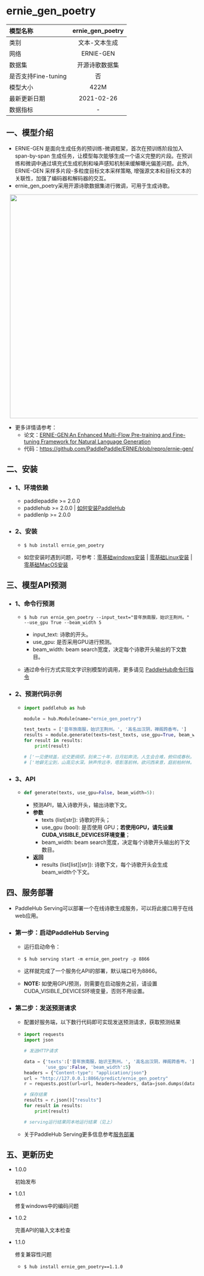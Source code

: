 # ernie_gen_poetry

| 模型名称            | ernie_gen_poetry |
| :------------------ | :--------------: |
| 类别                |  文本-文本生成   |
| 网络                |    ERNIE-GEN     |
| 数据集              |  开源诗歌数据集  |
| 是否支持Fine-tuning |        否        |
| 模型大小            |       422M       |
| 最新更新日期        |    2021-02-26    |
| 数据指标            |        -         |

## 一、模型介绍

- ERNIE-GEN 是面向生成任务的预训练-微调框架，首次在预训练阶段加入span-by-span 生成任务，让模型每次能够生成一个语义完整的片段。在预训练和微调中通过填充式生成机制和噪声感知机制来缓解曝光偏差问题。此外, ERNIE-GEN 采样多片段-多粒度目标文本采样策略, 增强源文本和目标文本的关联性，加强了编码器和解码器的交互。
- ernie_gen_poetry采用开源诗歌数据集进行微调，可用于生成诗歌。

<p align="center">
<img src="https://user-images.githubusercontent.com/76040149/133191670-8eb1c542-f8e8-4715-adb2-6346b976fab1.png"  width="600" hspace='10'/>
</p>

- 更多详情请参考：
  - 论文：[ERNIE-GEN:An Enhanced Multi-Flow Pre-training and Fine-tuning Framework for Natural Language Generation](https://arxiv.org/abs/2001.11314)
  - 代码：https://github.com/PaddlePaddle/ERNIE/blob/repro/ernie-gen/

## 二、安装

- ### 1、环境依赖

  - paddlepaddle >= 2.0.0
  - paddlehub >= 2.0.0    | [如何安装PaddleHub](../../../../docs/docs_ch/get_start/installation.rst)
  - paddlenlp >= 2.0.0

- ### 2、安装

  - ```shell
    $ hub install ernie_gen_poetry
    ```
  - 如您安装时遇到问题，可参考：[零基础windows安装](../../../../docs/docs_ch/get_start/windows_quickstart.md)
 | [零基础Linux安装](../../../../docs/docs_ch/get_start/linux_quickstart.md) | [零基础MacOS安装](../../../../docs/docs_ch/get_start/mac_quickstart.md)

## 三、模型API预测

- ### 1、命令行预测

  - ```shell
    $ hub run ernie_gen_poetry --input_text="昔年旅南服，始识王荆州。" --use_gpu True --beam_width 5
    ```
    
    - input_text: 诗歌的开头。
    - use_gpu: 是否采用GPU进行预测。
    - beam_width: beam search宽度，决定每个诗歌开头输出的下文数目。
    
  - 通过命令行方式实现文字识别模型的调用，更多请见 [PaddleHub命令行指令](../../../../docs/docs_ch/tutorial/cmd_usage.rst)

- ### 2、预测代码示例

  - ```python
    import paddlehub as hub
    
    module = hub.Module(name="ernie_gen_poetry")
    
    test_texts = ['昔年旅南服，始识王荆州。', '高名出汉阴，禅阁跨香岑。']
    results = module.generate(texts=test_texts, use_gpu=True, beam_width=5)
    for result in results:
        print(result)
    
    # ['一见便倾盖，论交更绸缪。别来二十年，日月如奔流。人生会合难，俯仰成春秋。', '一见便倾盖，论交更绸缪。别来二十年，日月如奔流。人生会合难，况乃岁月遒。君家富文史，我老无田畴。相逢不相识，各在天一陬。人生百年内，聚散如浮沤。况我与夫子，相逢', '一见便倾盖，论交更绸缪。别来二十年，日月如奔流。人生会合难，况乃岁月遒。君家富文史，我老无田畴。相逢不相识，各在天一陬。人生百年内，聚散如浮沤。况我与君别，飘零', '一见便倾盖，论交更绸缪。别来二十年，日月如奔流。人生会合难，况乃岁月遒。君家富文史，我老无田畴。相逢不相识，各在天一陬。人生百年内，聚散如浮沤。况复各异乡，各在', '一见便倾盖，论交更绸缪。别来二十年，日月如奔流。人生会合难，况乃岁月遒。君家富文史，我老无田畴。相逢不相识，各在天一陬。人生百年内，聚散如浮沤。况复各异乡，风雨']
    # ['地僻无尘到，山高见水深。钟声传远寺，塔影落前林。欲问西来意，庭前柏树林。', '地僻无尘到，山高见水深。钟声传远寺，塔影落前林。欲问西来意，庭前柏树阴。', '地僻无尘到，山高见水深。钟声传远寺，塔影落前林。欲问西来意，庭前有桂林。', '地僻无尘到，山高见水深。钟声传远寺，塔影落前林。欲问西来意，庭前柏正森。', '地僻无尘到，山高见水深。钟声传远寺，塔影落前林。欲问西来意，庭前有桂阴。']
    ```

- ### 3、API

  - ```python
    def generate(texts, use_gpu=False, beam_width=5):
    ```

    - 预测API，输入诗歌开头，输出诗歌下文。
    - **参数**
      - texts (list[str]): 诗歌的开头；
      - use_gpu (bool): 是否使用 GPU；**若使用GPU，请先设置CUDA_VISIBLE_DEVICES环境变量**；
      - beam_width: beam search宽度，决定每个诗歌开头输出的下文数目。
    - **返回**
      - results (list[list]\[str]): 诗歌下文，每个诗歌开头会生成beam_width个下文。


## 四、服务部署

- PaddleHub Serving可以部署一个在线诗歌生成服务，可以将此接口用于在线web应用。

- ### 第一步：启动PaddleHub Serving

  - 运行启动命令：
  - ```shell
    $ hub serving start -m ernie_gen_poetry -p 8866
    ```

  - 这样就完成了一个服务化API的部署，默认端口号为8866。
  - **NOTE:** 如使用GPU预测，则需要在启动服务之前，请设置CUDA_VISIBLE_DEVICES环境变量，否则不用设置。


- ### 第二步：发送预测请求

  - 配置好服务端，以下数行代码即可实现发送预测请求，获取预测结果

  - ```python
    import requests
    import json
    
    # 发送HTTP请求
    
    data = {'texts':['昔年旅南服，始识王荆州。', '高名出汉阴，禅阁跨香岑。'],
            'use_gpu':False, 'beam_width':5}
    headers = {"Content-type": "application/json"}
    url = "http://127.0.0.1:8866/predict/ernie_gen_poetry"
    r = requests.post(url=url, headers=headers, data=json.dumps(data))
    
    # 保存结果
    results = r.json()["results"]
    for result in results:
        print(result)
    
    # serving运行结果同本地运行结果（见上）
    ```
    
  - 关于PaddleHub Serving更多信息参考[服务部署](../../../../docs/docs_ch/tutorial/serving.md)

## 五、更新历史

* 1.0.0

  初始发布

* 1.0.1

  修复windows中的编码问题

* 1.0.2

  完善API的输入文本检查

- 1.1.0

  修复兼容性问题

  - ```shell
    $ hub install ernie_gen_poetry==1.1.0
    ```
